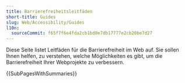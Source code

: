 ```yaml
---
title: Barrierefreiheitsleitfäden
short-title: Guides
slug: Web/Accessibility/Guides
l10n:
  sourceCommit: f65f7f6e4fda2cb1bd0e7db17777e2cb20be7d27
---
```


Diese Seite listet Leitfäden für die Barrierefreiheit im Web auf. Sie sollen Ihnen helfen, zu verstehen, welche Möglichkeiten es gibt, um die Barrierefreiheit Ihrer Webprojekte zu verbessern.

{{SubPagesWithSummaries}}
